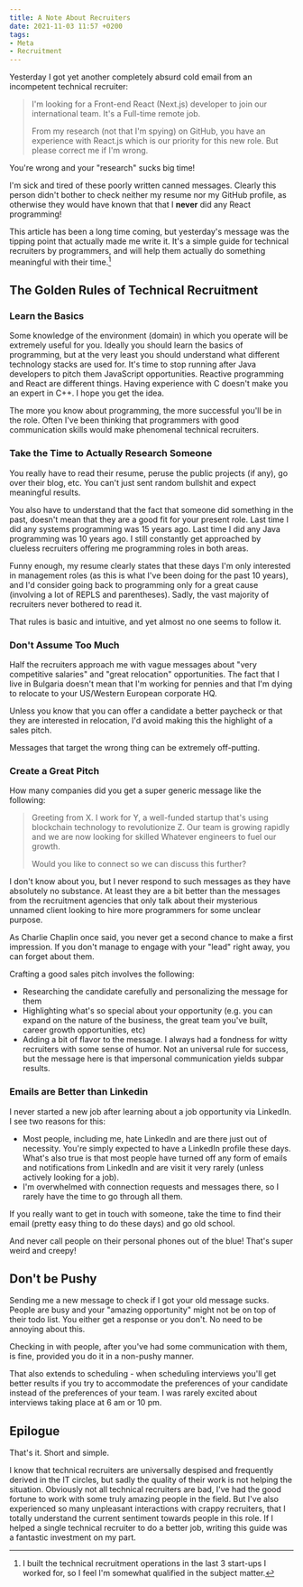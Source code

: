 ```yaml
---
title: A Note About Recruiters
date: 2021-11-03 11:57 +0200
tags:
- Meta
- Recruitment
---
```


Yesterday I got yet another completely absurd cold email from an incompetent
technical recruiter:

>  I'm looking for a Front-end React (Next.js) developer to join our international team. It's a Full-time remote job.
>
> From my research (not that I'm spying) on GitHub, you have an experience with React.js which is our priority for this new role. But please correct me if I'm wrong.

You're wrong and your "research" sucks big time!

I'm sick and tired of these poorly written canned messages. Clearly this person
didn't bother to check neither my resume nor my GitHub profile, as otherwise they would have known that that I **never** did any React programming!

This article has been a long time coming, but yesterday's message was the tipping point that actually made me write it. It's a simple guide for technical recruiters by programmers, and will help them actually do something meaningful with their time.[^1]

## The Golden Rules of Technical Recruitment

### Learn the Basics

Some knowledge of the environment (domain) in which you operate will be extremely useful for you. Ideally you should learn the basics of programming, but at the very least you should understand what different technology stacks are used for. It's time to stop running after Java developers to pitch them JavaScript opportunities. Reactive programming and React are different things. Having experience with C doesn't make you an expert in C++. I hope you get the idea.

The more you know about programming, the more successful you'll be in the role.
Often I've been thinking that programmers with good communication skills would make
phenomenal technical recruiters.

### Take the Time to Actually Research Someone

You really have to read their resume, peruse the public projects (if any), go over their blog, etc. You can't just sent random bullshit and expect meaningful results.

You also have to understand that the fact that someone did something in the past, doesn't mean that they are a good fit for your present role. Last time I did any systems programming was 15 years ago. Last time I did any Java programming was 10 years ago. I still constantly get approached by clueless recruiters offering me programming roles in both areas.

Funny enough, my resume clearly states that these days I'm only interested in management roles (as this is what I've been doing for the past 10 years), and I'd consider
going back to programming only for a great cause (involving a lot of REPLS and parentheses). Sadly, the vast majority of recruiters never bothered to read it.

That rules is basic and intuitive, and yet almost no one seems to follow it.

### Don't Assume Too Much

Half the recruiters approach me with vague messages about "very competitive salaries" and
"great relocation" opportunities. The fact that I live in Bulgaria doesn't mean
that I'm working for pennies and that I'm dying to relocate to your US/Western European corporate HQ.

Unless you know that you can offer a candidate a better paycheck or that they are interested in relocation, I'd avoid making this the highlight of a sales pitch.

Messages that target the wrong thing can be extremely off-putting.

### Create a Great Pitch

How many companies did you get a super generic message like the following:

> Greeting from X. I work for Y, a well-funded startup that's using blockchain
> technology to revolutionize Z. Our team is growing rapidly and we are now looking for
> skilled Whatever engineers to fuel our growth.
>
> Would you like to connect so we can discuss this further?

I don't know about you, but I never respond to such messages as they have absolutely no substance. At least they are a bit better than the messages from the recruitment agencies that only talk about their mysterious unnamed client looking to hire more programmers for some unclear purpose.

As Charlie Chaplin once said, you never get a second chance to make a first impression. If you don't manage to engage with your "lead" right away, you can forget about them.

Crafting a good sales pitch involves the following:

* Researching the candidate carefully and personalizing the message for them
* Highlighting what's so special about your opportunity (e.g. you can expand on the nature of the business, the great team you've built, career growth opportunities, etc)
* Adding a bit of flavor to the message. I always had a fondness for witty recruiters with some sense of humor. Not an universal rule for success, but the message here is that impersonal communication yields subpar results.

### Emails are Better than Linkedin

I never started a new job after learning about a job opportunity via LinkedIn. I see two reasons for this:

* Most people, including me, hate LinkedIn and are there just out of necessity. You're simply expected to have a LinkedIn profile these days. What's also true is that most people have turned off any form of emails and notifications from LinkedIn and are visit it very rarely (unless actively looking for a job).
* I'm overwhelmed with connection requests and messages there, so I rarely have the time to go through all them.

If you really want to get in touch with someone, take the time to find their email (pretty easy thing to do these days) and go old school.

And never call people on their personal phones out of the blue! That's super weird and creepy!

## Don't be Pushy

Sending me a new message to check if I got your old message sucks. People are busy and your "amazing opportunity" might not be on top of their todo list. You either get a response or you don't. No need to be annoying about this.

Checking in with people, after you've had some communication with them, is fine, provided you do it in a non-pushy manner.

That also extends to scheduling - when scheduling interviews you'll get better results if you try to accommodate the preferences of your candidate instead of the preferences of your team. I was rarely excited about interviews taking place at 6 am or 10 pm.

## Epilogue

That's it. Short and simple.

I know that technical recruiters are universally despised and frequently derived in the IT circles, but sadly the quality of their work is not helping the situation. Obviously not all technical recruiters are bad, I've had the good fortune to work with some truly amazing people in the field. But I've also experienced so many unpleasant interactions with crappy recruiters, that I totally understand the current sentiment towards people in this role. If I helped a single technical recruiter to do a better job, writing this guide was a fantastic investment on my part.

[^1]: I built the technical recruitment operations in the last 3 start-ups I worked for, so I feel I'm somewhat qualified in the subject matter.
